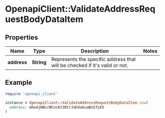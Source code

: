 # OpenapiClient::ValidateAddressRequestBodyDataItem

## Properties

| Name | Type | Description | Notes |
| ---- | ---- | ----------- | ----- |
| **address** | **String** | Represents the specific address that will be checked if it&#39;s valid or not. |  |

## Example

```ruby
require 'openapi_client'

instance = OpenapiClient::ValidateAddressRequestBodyDataItem.new(
  address: mho4jHBcrNCncKt38trJahXakuaBnS7LK5
)
```

